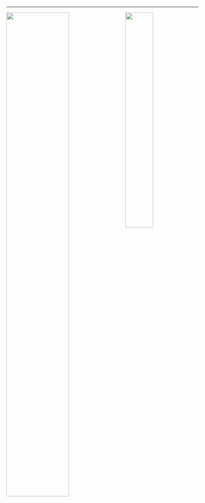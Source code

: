 <hr>

<img align="left" width="57%" src="https://github-readme-stats.vercel.app/api?username=joshniemela&disable_animations=true&count_private=true&show_icons=true&include_all_commits=true&&hide_border=true&hide_title=true&bg_color=00000000&cache_seconds=1800">
<img align="right" width="38%" src="https://github-readme-stats.vercel.app/api/top-langs/?username=joshniemela&hide=jupyter%20notebook, shell&hide_border=true&hide_title=true&bg_color=00000000&text_color=3498db&langs_count=10&layout=compact&cache_seconds=1800">
